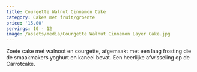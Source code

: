 ```yaml
---
title: Courgette Walnut Cinnamon Cake
category: Cakes met fruit/groente
price: '15.00'
servings: 10 - 12
image: /assets/media/Courgette Walnut Cinnemon Layer Cake.jpg
---
```

Zoete cake met walnoot en courgette, afgemaakt met een laag frosting die de smaakmakers yoghurt en kaneel bevat. Een heerlijke afwisseling op de Carrotcake.

